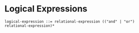 # Logical Expressions

```ebnf
logical-expression ::= relational-expression (("and" | "or") relational-expression)*
```
